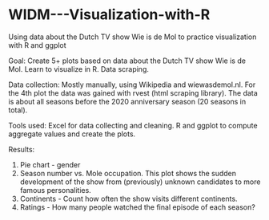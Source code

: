 # WIDM---Visualization-with-R
 Using data about the Dutch TV show Wie is de Mol to practice visualization with R and ggplot

Goal: Create 5+ plots based on data about the Dutch TV show Wie is de Mol. 
Learn to visualize in R. Data scraping.

Data collection: Mostly manually, using Wikipedia and wiewasdemol.nl. For the 4th plot the data was gained with rvest (html scraping library).
The data is about all seasons before the 2020 anniversary season (20 seasons in total).

Tools used: Excel for data collecting and cleaning. R and ggplot to compute aggregate values and create the plots.

Results:
1. Pie chart - gender
2. Season number vs. Mole occupation. This plot shows the sudden development of the show from (previously) unknown candidates to more famous personalities.
3. Continents - Count how often the show visits different continents.
4. Ratings - How many people watched the final episode of each season?